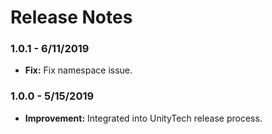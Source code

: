 <? ExportFile("ReleaseNotes.md", "") ?>
Release Notes
=============

### 1.0.1 - 6/11/2019

* **Fix:** Fix namespace issue.

### 1.0.0 - 5/15/2019

* **Improvement:** Integrated into UnityTech release process.
